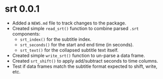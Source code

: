 # srt 0.0.1

* Added a `NEWS.md` file to track changes to the package.
* Created simple `read_srt()` function to combine parsed `.srt` components:
    * `srt_index()` for the subtitle index.
    * `srt_seconds()` for the start and end time (in seconds).
    * `srt_text()` for the collapsed subtitle text itself.
* Created simple `write_srt()` function to un-parse a data frame.
* Created `srt_shift()` to apply add/subtract seconds to time columns.
* Test if data frames match the subtitle format expected to shift, write, etc.
